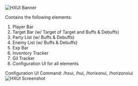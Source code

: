 ![HXUI Banner](https://user-images.githubusercontent.com/7691562/212527265-4263d29d-e6d0-415b-b209-2f28f8188e33.png)

Contains the following elements:
1) Player Bar
2) Target Bar (w/ Target of Target and Buffs & Debuffs)
3) Party List (w/ Buffs & Debuffs)
4) Enemy List (w/ Buffs & Debuffs)
5) Exp Bar
6) Inventory Tracker
7) Gil Tracker
8) Configuration UI for all elements

Configuration UI Command: /hxui, /hui, /horixonui, /horizonxiui
![HXUI Screenshot](https://user-images.githubusercontent.com/7691562/212527266-cc67e8b4-0f03-4d4b-9903-226922fb0ca2.png)
